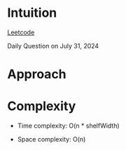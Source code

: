 # Intuition

[Leetcode](https://leetcode.com/problems/filling-bookcase-shelves/)

Daily Question on July 31, 2024

# Approach

<!-- Describe your approach to solving the problem. -->

# Complexity

- Time complexity: O(n * shelfWidth)

- Space complexity: O(n)
